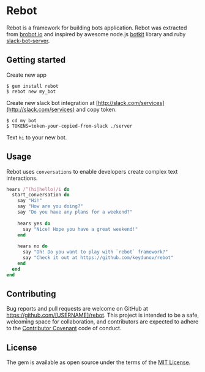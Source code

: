 # Rebot

Rebot is a framework for building bots application.
Rebot was extracted from [brobot.io](http://brobot.io) and inspired by awesome node.js [botkit](https://github.com/howdyai/botkit) library and ruby  [slack-bot-server]( https://github.com/exciting-io/slack-bot-server).

## Getting started

Create new app

    $ gem install rebot
    $ rebot new my_bot

Create new slack bot integration at [http://slack.com/services](http://slack.com/services) and copy token.

    $ cd my_bot
    $ TOKENS=token-your-copied-from-slack ./server

Text `hi` to your new bot.

## Usage

Rebot uses `conversations` to enable developers create complex text interactions.

```ruby
hears /^(hi|hello)/i do
  start_conversation do
    say "Hi!"
    say "How are you doing?"
    say "Do you have any plans for a weekend?"
    
    hears yes do
      say "Nice! Hope you have a great weekend!"
    end
    
    hears no do
      say "Oh! Do you want to play with `rebot` framework?"
      say "Check it out at https://github.com/keydunov/rebot"
    end
  end
end
```

## Contributing

Bug reports and pull requests are welcome on GitHub at https://github.com/[USERNAME]/rebot. This project is intended to be a safe, welcoming space for collaboration, and contributors are expected to adhere to the [Contributor Covenant](contributor-covenant.org) code of conduct.


## License

The gem is available as open source under the terms of the [MIT License](http://opensource.org/licenses/MIT).

